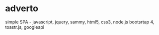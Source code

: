 # adverto
simple SPA - javascript, jquery, sammy, html5, css3, node.js bootsrtap 4, toastr.js, googleapi
